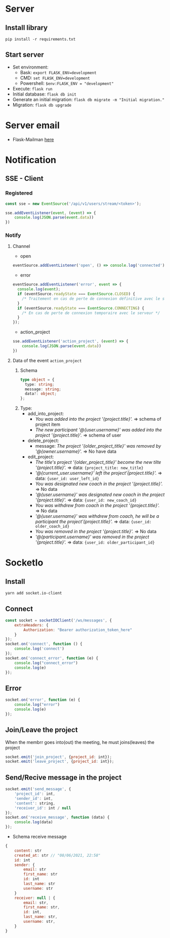 # Server

## Install library

`pip install -r requirements.txt`

## Start server

- Set environment:
    - Bask: `export FLASK_ENV=development`
    - CMD: `set FLASK_ENV=development`
    - Powershell: `$env:FLASK_ENV = "development"`
- Execute: `flask run`
- Initial database: `flask db init`
- Generate an initial migration: `flask db migrate -m "Initial migration."`
- Migration: `flask db upgrade`

# Server email

- Flask-Mailman [here](https://www.waynerv.com/flask-mailman/)

# Notification

## SSE - Client

### Registered

````js
const sse = new EventSource('/api/v1/users/stream/<token>');

sse.addEventListener(event, (event) => {
    console.log(JSON.parse(event.data))
})
````

### Notify

1. Channel
    - open
    ````js
    eventSource.addEventListener('open', () => console.log('connected'));
      ````
    - error
    ````js
    eventSource.addEventListener('error', event => {
      console.log(event);
      if (eventSource.readyState === EventSource.CLOSED) {
        /* Traitement en cas de perte de connexion définitive avec le serveur */
      }
      if (eventSource.readyState === EventSource.CONNECTING) {
        /* En cas de perte de connexion temporaire avec le serveur */
      }
    });
    ````
    - action_project
    ````js
    sse.addEventListener('action_project', (event) => {
        console.log(JSON.parse(event.data))
    })
    ````

1. Data of the event `action_project`
    1. Schema
        ````typescript
        type object = {
          type: string;
          message: string;
          data?: object;
        };
        ````
    1. Type:
        - add_into_project:
            - _You was added into the project '{project.title}'._ => schema of project item
            - _The new participant '@{user.username}' was added into the project '{project.title}'._ => schema of user
        - delete_project:
            - message: _The project '{older_project_title}' was removed by '@{owner.username}'._ => No have data
        - edit_project:
            - _The title's project '{older_project_title}' become the new tilte '{project.title}'._ =>
              data: `{project_title: new_title}`
            - _'@{current_user.username}' left the project'{project.title}'._ => data: `{user_id: user_left_id}`
            - _You was designated new coach in the project '{project.title}'._ => No data
            - _'@{user.username}' was designated new coach in the project '{project.title}'._ =>
              data: `{user_id: new_coach_id}`
            - _You was withdrew from coach in the project '{project.title}'._ => No data
            - _'@{user.username}' was withdrew from coach, he will be a participant the project'{project.title}'._ =>
              data: `{user_id: older_coach_id}`
            - _You was removed in the project '{project.title}'._ => No data
            - _'@{participant.username}' was removed in the project '{project.title}'._ =>
              data: `{user_id: older_participant_id}`

# SocketIo

## Install

`yarn add socket.io-client`

## Connect

````js
const socket = socketIOClient('/ws/messages', {
    extraHeaders: {
        Authorization: "Bearer authorization_token_here"
    }
});
socket.on('connect', function () {
    console.log('connect')
});
socket.on('connect_error', function (e) {
    console.log("connect_error")
    console.log(e)
});
````

## Error

````js
socket.on('error', function (e) {
    console.log("error")
    console.log(e)
});
````

## Join/Leave the project

When the membrr goes into(out) the meeting, he must joins(leaves) the project

````js
socket.emit('join_project', {project_id: int});
socket.emit('leave_project', {project_id: int});
````

## Send/Recive message in the project

````js
socket.emit('send_message', {
    'project_id': int,
    'sender_id': int,
    'content': string,
    'receiver_id': int / null
});
socket.on('receive_message', function (data) {
    console.log(data)
});
````

- Schema receive message

````js
{
    content: str
    created_at: str // "08/06/2021, 22:58"
    id: int
    sender: {
        email: str
        first_name: str
        id: int
        last_name: str
        username: str
    }
    receiver: null | {
        email: str,
        first_name: str,
        id: int,
        last_name: str,
        username: str,
    }
}
````